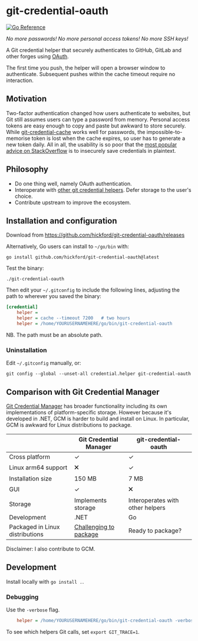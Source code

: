 git-credential-oauth
====================

[![Go Reference](https://pkg.go.dev/badge/github.com/hickford/git-credential-oauth.svg)](https://pkg.go.dev/github.com/hickford/git-credential-oauth)

*No more passwords! No more personal access tokens! No more SSH keys!*

A Git credential helper that securely authenticates to GitHub, GitLab and other forges using [OAuth](https://oauth.net/).

The first time you push, the helper will open a browser window to authenticate. Subsequent pushes within the cache timeout require no interaction.

## Motivation

Two-factor authentication changed how users authenticate to websites, but Git still assumes users can type a password from memory. Personal access tokens are easy enough to copy and paste but awkward to store securely. While [git-credential-cache](https://git-scm.com/docs/git-credential-cache) works well for passwords, the impossible-to-memorise token is lost when the cache expires, so user has to generate a new token daily. All in all, the usability is so poor that the [most popular advice on StackOverflow](https://stackoverflow.com/a/35942890/284795) is to insecurely save credentials in plaintext.

## Philosophy

* Do one thing well, namely OAuth authentication.
* Interoperate with [other git credential helpers](https://git-scm.com/docs/gitcredentials). Defer storage to the user's choice.
* Contribute upstream to improve the ecosystem.

## Installation and configuration

Download from https://github.com/hickford/git-credential-oauth/releases

Alternatively, Go users can install to `~/go/bin` with:

    go install github.com/hickford/git-credential-oauth@latest

Test the binary:

	./git-credential-oauth

Then edit your `~/.gitconfig` to include the following lines, adjusting the path to wherever you saved the binary:

```ini
[credential]
	helper = 
	helper = cache --timeout 7200	# two hours
	helper = /home/YOURUSERNAMEHERE/go/bin/git-credential-oauth
```

NB. The path must be an absolute path.

### Uninstallation

Edit `~/.gitconfig` manually, or:

	git config --global --unset-all credential.helper git-credential-oauth

## Comparison with Git Credential Manager

[Git Credential Manager](https://github.com/GitCredentialManager/git-credential-manager) has broader functionality including its own implementations of platform-specific storage. However because it's developed in .NET, GCM is harder to build and install on Linux. In particular, GCM is awkward for Linux distributions to package.

|                | Git Credential Manager | git-credential-oauth |
|----------------|------------------------|----------------------|
| Cross platform | ✓                      | ✓                     |
| Linux arm64 support            | 🗙               | ✓                            |
| Installation size | 150 MB              | 7 MB                 |
| GUI            | ✓              | 🗙                            |
| Storage        | Implements storage     | Interoperates with other helpers |
| Development    | .NET                   | Go                   |
| Packaged in Linux distributions               | [Challenging to package](https://github.com/dotnet/source-build/discussions/2960)            | Ready to package?       |

Disclaimer: I also contribute to GCM.

## Development

Install locally with `go install .`.

### Debugging

Use the `-verbose` flag.

```ini
	helper = /home/YOURUSERNAMEHERE/go/bin/git-credential-oauth -verbose
```

To see which helpers Git calls, set `export GIT_TRACE=1`.
